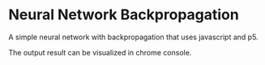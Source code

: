 # Neural Network Backpropagation

A simple neural network with backpropagation that uses javascript and p5.

The output result can be visualized in chrome console.
